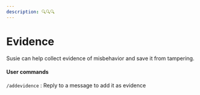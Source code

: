 ```yaml
---
description: 🔍🔍🔍
---
```


# Evidence

Susie can help collect evidence of misbehavior and save it from tampering.

#### User commands

`/addevidence` : Reply to a message to add it as evidence
